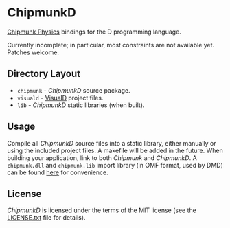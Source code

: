 # ChipmunkD
[Chipmunk Physics](http://chipmunk-physics.net/) bindings for the D programming language.

Currently incomplete; in particular, most constraints are not available yet. Patches welcome.

## Directory Layout

 * `chipmunk` - *ChipmunkD* source package.
 * `visuald` - [VisualD](http://www.dsource.org/projects/visuald) project files.
 * `lib` - *ChipmunkD* static libraries (when built).

## Usage
Compile all *ChipmunkD* source files into a static library, either manually or using the included project files.
A makefile will be added in the future. When building your application, link to both *Chipmunk* and *ChipmunkD*.
A `chipmunk.dll` and `chipmunk.lib` import library (in OMF format, used by DMD) can be found [here](https://github.com/downloads/JakobOvrum/ChipmunkD/chipmunk-windmd-dev_x86_32.rar) for convenience.

## License
*ChipmunkD* is licensed under the terms of the MIT license (see the [LICENSE.txt](https://github.com/JakobOvrum/chipmunkd/blob/master/LICENSE.txt) file for details).
